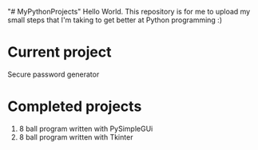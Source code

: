"# MyPythonProjects" 
Hello World. This repository is for me to upload my small steps that I'm taking to get better at Python programming :)

# Current project
Secure password generator

# Completed projects
1. 8 ball program written with PySimpleGUi
2. 8 ball program written with Tkinter
